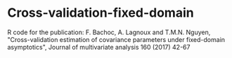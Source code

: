 # Cross-validation-fixed-domain
R code for the publication: F. Bachoc, A. Lagnoux and T.M.N. Nguyen,  "Cross-validation estimation of covariance parameters under fixed-domain asymptotics",  Journal of multivariate analysis 160 (2017) 42-67
